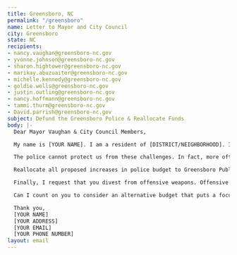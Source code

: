 ```yaml
---
title: Greensboro, NC
permalink: "/greensboro"
name: Letter to Mayor and City Council
city: Greensboro
state: NC
recipients:
- nancy.vaughan@greensboro-nc.gov
- yvonne.johnson@greensboro-nc.gov
- sharon.hightower@greensboro-nc.gov
- marikay.abuzuaiter@greensboro-nc.gov
- michelle.kennedy@greensboro-nc.gov
- goldie.wells@greensboro-nc.gov
- justin.outling@greensboro-nc.gov
- nancy.hoffmann@greensboro-nc.gov
- tammi.thurm@greensboro-nc.gov
- David.parrish@greensboro-nc.gov
subject: Defund the Greensboro Police & Reallocate Funds
body: |-
  Dear Mayor Vaughan & City Council Members,

  My name is [YOUR NAME]. I am a resident of [DISTRICT/NEIGHBORHOOD]. I am writing to object to the allocation of over $78M to the Greensboro Police Department in the 2020-2021 city budget. It is indefensible to increase the police budget when city workers are experiencing layoffs and denial of wage increases, and thousands of our community members face unemployment and housing/food insecurity in the midst of the COVID-19 pandemic.

  The police cannot protect us from these challenges. In fact, more often than not, when police are dispatched, rather than more qualified medical, psychiatric, and social work professionals, the effect is to bring violence where none previously existed. So, to really promote community safety we don’t need more police officers - we need more jobs, more educational opportunities, more arts programs, more community centers, more mental health resources, as well as more of a say in how our own communities function. This is a long transition process but change starts with reallocating this funding!

  Reallocate all proposed increases in police budget to Greensboro Public Schools, affordable housing and rent subsidies, eviction diversions, food resources, and medical supplies, which have both immediate and longstanding consequences that will more positively affect our current residents. Implement a plan to reallocate existing police resources to institutions and experts better equipped to deal with many of the issues to which GPD have been assigned without adequate training to do. Resources should be allocated to EMTs, social workers, and other social service providers to respond to the majority of current police business, including health and wellness checks, domestic/sexual violence situations, and basic bureaucratic documentation around break-ins, vandalism, wrecks, etc. Additional money should go to community education around de-escalation and community support for drug, SV/DV, and property-related incidents. There is no reason to have armed officers responding to the majority of emergency needs in Greensboro.

  Finally, I request that you divest from offensive weapons. Offensive weapons are known to escalate violence, especially when deployed in situations where none existed before. Almost all the current litany of Black men and women dead from police violence were non-violent, unarmed people, for whom armed police became the site of death and brutality. We don’t need a militarized police force. We need to create a space in which more mental health service providers, social workers, victim/survivor advocates, religious leaders, neighbors, and friends - all of the people who really make up our community - can look out for one another.

  Can I count on you to consider an alternative budget that puts a focus on social service programs?

  Thank you,
  [YOUR NAME]
  [YOUR ADDRESS]
  [YOUR EMAIL]
  [YOUR PHONE NUMBER]
layout: email
---
```



